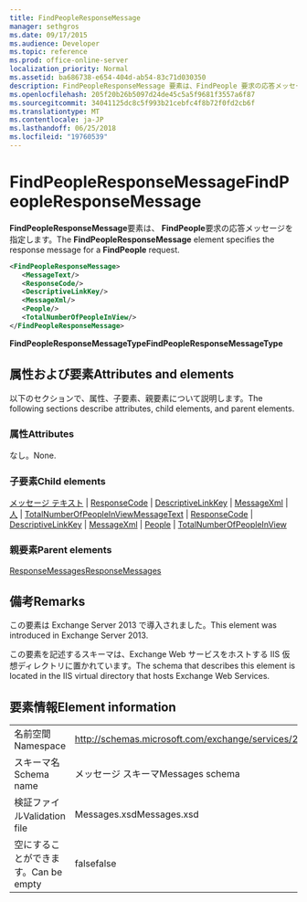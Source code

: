 ```yaml
---
title: FindPeopleResponseMessage
manager: sethgros
ms.date: 09/17/2015
ms.audience: Developer
ms.topic: reference
ms.prod: office-online-server
localization_priority: Normal
ms.assetid: ba686738-e654-404d-ab54-83c71d030350
description: FindPeopleResponseMessage 要素は、FindPeople 要求の応答メッセージを指定します。
ms.openlocfilehash: 205f20b26b5097d24de45c5a5f9681f3557a6f87
ms.sourcegitcommit: 34041125dc8c5f993b21cebfc4f8b72f0fd2cb6f
ms.translationtype: MT
ms.contentlocale: ja-JP
ms.lasthandoff: 06/25/2018
ms.locfileid: "19760539"
---
```

# <a name="findpeopleresponsemessage"></a><span data-ttu-id="329e0-103">FindPeopleResponseMessage</span><span class="sxs-lookup"><span data-stu-id="329e0-103">FindPeopleResponseMessage</span></span>

<span data-ttu-id="329e0-104">**FindPeopleResponseMessage**要素は、 **FindPeople**要求の応答メッセージを指定します。</span><span class="sxs-lookup"><span data-stu-id="329e0-104">The **FindPeopleResponseMessage** element specifies the response message for a **FindPeople** request.</span></span> 
  
```XML
<FindPeopleResponseMessage>
   <MessageText/>
   <ResponseCode/>
   <DescriptiveLinkKey/>
   <MessageXml/>
   <People/>
   <TotalNumberOfPeopleInView/>
</FindPeopleResponseMessage>
```

 <span data-ttu-id="329e0-105">**FindPeopleResponseMessageType**</span><span class="sxs-lookup"><span data-stu-id="329e0-105">**FindPeopleResponseMessageType**</span></span>
## <a name="attributes-and-elements"></a><span data-ttu-id="329e0-106">属性および要素</span><span class="sxs-lookup"><span data-stu-id="329e0-106">Attributes and elements</span></span>

<span data-ttu-id="329e0-107">以下のセクションで、属性、子要素、親要素について説明します。</span><span class="sxs-lookup"><span data-stu-id="329e0-107">The following sections describe attributes, child elements, and parent elements.</span></span>
  
### <a name="attributes"></a><span data-ttu-id="329e0-108">属性</span><span class="sxs-lookup"><span data-stu-id="329e0-108">Attributes</span></span>

<span data-ttu-id="329e0-109">なし。</span><span class="sxs-lookup"><span data-stu-id="329e0-109">None.</span></span>
  
### <a name="child-elements"></a><span data-ttu-id="329e0-110">子要素</span><span class="sxs-lookup"><span data-stu-id="329e0-110">Child elements</span></span>

<span data-ttu-id="329e0-111">[メッセージ テキスト](messagetext.md) | [ResponseCode](responsecode.md) | [DescriptiveLinkKey](descriptivelinkkey.md) | [MessageXml](messagexml.md) | [人](people.md) | [TotalNumberOfPeopleInView](totalnumberofpeopleinview.md)</span><span class="sxs-lookup"><span data-stu-id="329e0-111">[MessageText](messagetext.md) | [ResponseCode](responsecode.md) | [DescriptiveLinkKey](descriptivelinkkey.md) | [MessageXml](messagexml.md) | [People](people.md) | [TotalNumberOfPeopleInView](totalnumberofpeopleinview.md)</span></span>
  
### <a name="parent-elements"></a><span data-ttu-id="329e0-112">親要素</span><span class="sxs-lookup"><span data-stu-id="329e0-112">Parent elements</span></span>

[<span data-ttu-id="329e0-113">ResponseMessages</span><span class="sxs-lookup"><span data-stu-id="329e0-113">ResponseMessages</span></span>](responsemessages.md)
  
## <a name="remarks"></a><span data-ttu-id="329e0-114">備考</span><span class="sxs-lookup"><span data-stu-id="329e0-114">Remarks</span></span>

<span data-ttu-id="329e0-115">この要素は Exchange Server 2013 で導入されました。</span><span class="sxs-lookup"><span data-stu-id="329e0-115">This element was introduced in Exchange Server 2013.</span></span>
  
<span data-ttu-id="329e0-116">この要素を記述するスキーマは、Exchange Web サービスをホストする IIS 仮想ディレクトリに置かれています。</span><span class="sxs-lookup"><span data-stu-id="329e0-116">The schema that describes this element is located in the IIS virtual directory that hosts Exchange Web Services.</span></span>
  
## <a name="element-information"></a><span data-ttu-id="329e0-117">要素情報</span><span class="sxs-lookup"><span data-stu-id="329e0-117">Element information</span></span>

|||
|:-----|:-----|
|<span data-ttu-id="329e0-118">名前空間</span><span class="sxs-lookup"><span data-stu-id="329e0-118">Namespace</span></span>  <br/> |http://schemas.microsoft.com/exchange/services/2006/messages  <br/> |
|<span data-ttu-id="329e0-119">スキーマ名</span><span class="sxs-lookup"><span data-stu-id="329e0-119">Schema name</span></span>  <br/> |<span data-ttu-id="329e0-120">メッセージ スキーマ</span><span class="sxs-lookup"><span data-stu-id="329e0-120">Messages schema</span></span>  <br/> |
|<span data-ttu-id="329e0-121">検証ファイル</span><span class="sxs-lookup"><span data-stu-id="329e0-121">Validation file</span></span>  <br/> |<span data-ttu-id="329e0-122">Messages.xsd</span><span class="sxs-lookup"><span data-stu-id="329e0-122">Messages.xsd</span></span>  <br/> |
|<span data-ttu-id="329e0-123">空にすることができます。</span><span class="sxs-lookup"><span data-stu-id="329e0-123">Can be empty</span></span>  <br/> |<span data-ttu-id="329e0-124">false</span><span class="sxs-lookup"><span data-stu-id="329e0-124">false</span></span>  <br/> |
   

